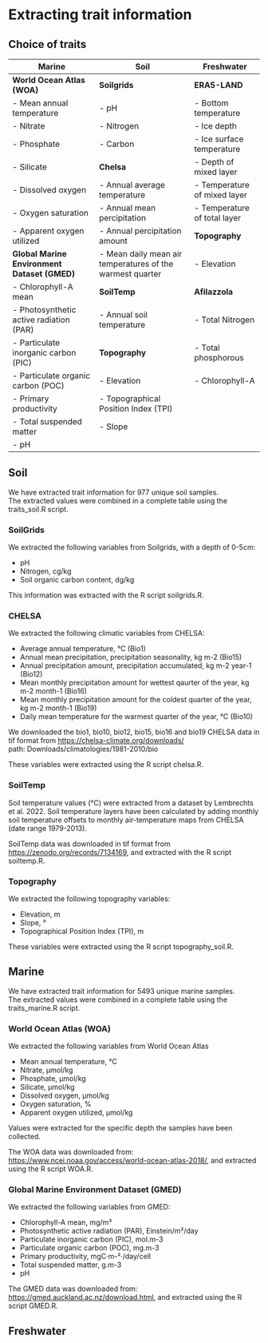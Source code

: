 # Extracting trait information

## Choice of traits

| **Marine** | **Soil** | **Freshwater** | 
|--------|------|------------|
| **World Ocean Atlas (WOA)** | **Soilgrids** | **ERA5-LAND** |
| - Mean annual temperature | - pH | - Bottom temperature |
| - Nitrate | - Nitrogen | - Ice depth | 
| - Phosphate | - Carbon | - Ice surface temperature |
| - Silicate | **Chelsa** | - Depth of mixed layer |
| - Dissolved oxygen | - Annual average temperature | - Temperature of mixed layer |  
| - Oxygen saturation | - Annual mean percipitation | - Temperature of total layer |
| - Apparent oxygen utilized | - Annual percipitation amount | **Topography** | 
| **Global Marine Environment Dataset (GMED)** | - Mean daily mean air temperatures of the warmest quarter | - Elevation |
| - Chlorophyll-A mean | **SoilTemp** | **Afilazzola** | 
| - Photosynthetic active radiation (PAR) | - Annual soil temperature | - Total Nitrogen |
| - Particulate inorganic carbon (PIC) | **Topography** | - Total phosphorous | 
| - Particulate organic carbon (POC) | - Elevation | - Chlorophyll-A |
| - Primary productivity | - Topographical Position Index (TPI)
| - Total suspended matter | - Slope |
| - pH |


## Soil

We have extracted trait information for 977 unique soil samples.  
The extracted values were combined in a complete table using the traits_soil.R script. 

### SoilGrids

We extracted the following variables from Soilgrids, with a depth of 0-5cm: 
- pH
- Nitrogen, cg/kg
- Soil organic carbon content, dg/kg

This information was extracted with the R script soilgrids.R. 

### CHELSA

We extracted the following climatic variables from CHELSA: 
- Average annual temperature, °C (Bio1)
- Annual mean precipitation, precipitation seasonality, kg m-2 (Bio15)
- Annual precipitation amount, precipitation accumulated, kg m-2 year-1 (Bio12)
- Mean monthly precipitation amount for wettest qaurter of the year, kg m-2 month-1 (Bio16)
- Mean monthly precipitation amount for the coldest quarter of the year, kg m-2 month-1 (Bio19)
- Daily mean temperature for the warmest quarter of the year, °C (Bio10)

We downloaded the bio1, bio10, bio12, bio15, bio16 and bio19 CHELSA data in tif format from https://chelsa-climate.org/downloads/   
path: Downloads/climatologies/1981-2010/bio

These variables were extracted using the R script chelsa.R. 

### SoilTemp

Soil temperature values (°C) were extracted from a dataset by Lembrechts et al. 2022. Soil temperature layers have been calculated by adding monthly soil temperature offsets to monthly air-temperature maps from CHELSA (date range 1979-2013). 

SoilTemp data was downloaded in tif format from https://zenodo.org/records/7134169, and extracted with the R script soiltemp.R.

### Topography

We extracted the following topography variables: 
- Elevation, m
- Slope, °
- Topographical Position Index (TPI), m

These variables were extracted using the R script topography_soil.R. 

## Marine

We have extracted trait information for 5493 unique marine samples.  
The extracted values were combined in a complete table using the traits_marine.R script. 

### World Ocean Atlas (WOA)
 
We extracted the following variables from World Ocean Atlas
- Mean annual temperature, °C
- Nitrate, µmol/kg
- Phosphate, µmol/kg
- Silicate, µmol/kg
- Dissolved oxygen, µmol/kg
- Oxygen saturation, %
- Apparent oxygen utilized, µmol/kg

Values were extracted for the specific depth the samples have been collected.

The WOA data was downloaded from: https://www.ncei.noaa.gov/access/world-ocean-atlas-2018/, and extracted using the R script WOA.R.  

### Global Marine Environment Dataset (GMED)

We extracted the following variables from GMED:
- Chlorophyll-A mean, mg/m³
- Photosynthetic active radiation (PAR), Einstein/m²/day
- Particulate inorganic carbon (PIC), mol.m-3
- Particulate organic carbon (POC), mg.m-3
- Primary productivity, mgC·m-²·/day/cell
- Total suspended matter, g.m-3
- pH

The GMED data was downloaded from: https://gmed.auckland.ac.nz/download.html, and extracted using the R script GMED.R. 

## Freshwater

